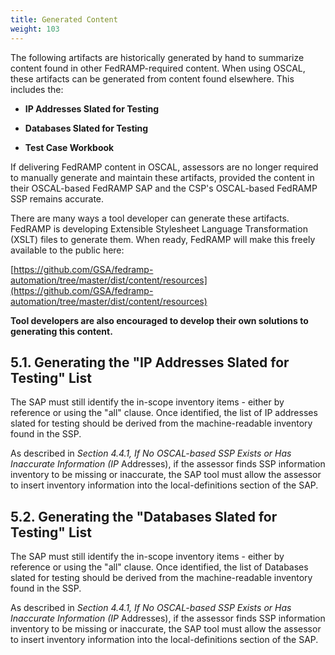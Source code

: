 ```yaml
---
title: Generated Content
weight: 103
---
```


The following artifacts are historically generated by hand to summarize
content found in other FedRAMP-required content. When using OSCAL, these
artifacts can be generated from content found elsewhere. This includes
the:

-   **IP Addresses Slated for Testing**

-   **Databases Slated for Testing**

-   **Test Case Workbook**

If delivering FedRAMP content in OSCAL, assessors are no longer required
to manually generate and maintain these artifacts, provided the content
in their OSCAL-based FedRAMP SAP and the CSP\'s OSCAL-based FedRAMP SSP
remains accurate.

There are many ways a tool developer can generate these artifacts.
FedRAMP is developing Extensible Stylesheet Language Transformation
(XSLT) files to generate them. When ready, FedRAMP will make this freely
available to the public here:

[https://github.com/GSA/fedramp-automation/tree/master/dist/content/resources](https://github.com/GSA/fedramp-automation/tree/master/dist/content/resources)

**Tool developers are also encouraged to develop their own solutions to generating this content.**

## 5.1. Generating the \"IP Addresses Slated for Testing\" List

The SAP must still identify the in-scope inventory items - either by
reference or using the \"all\" clause. Once identified, the list of IP
addresses slated for testing should be derived from the machine-readable
inventory found in the SSP.

As described in *Section 4.4.1, If No OSCAL-based SSP Exists or Has
Inaccurate Information (IP* Addresses), if the assessor finds SSP
information inventory to be missing or inaccurate, the SAP tool must
allow the assessor to insert inventory information into the
local-definitions section of the SAP.

## 5.2. Generating the \"Databases Slated for Testing\" List

The SAP must still identify the in-scope inventory items - either by
reference or using the \"all\" clause. Once identified, the list of
Databases slated for testing should be derived from the machine-readable
inventory found in the SSP.

As described in *Section 4.4.1, If No OSCAL-based SSP Exists or Has
Inaccurate Information (IP* Addresses), if the assessor finds SSP
information inventory to be missing or inaccurate, the SAP tool must
allow the assessor to insert inventory information into the
local-definitions section of the SAP.
